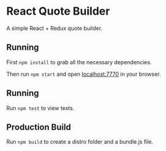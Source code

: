 # React Quote Builder

A simple React + Redux quote builder.

## Running

First `npm install` to grab all the necessary dependencies.

Then run `npm start` and open <localhost:7770> in your browser.

## Running

Run `npm test` to view tests.

## Production Build

Run `npm build` to create a distro folder and a bundle.js file.
